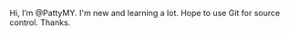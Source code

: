 Hi, I’m @PattyMY. I'm new and learning a lot. Hope to use Git for source control. Thanks.

<!---
PattyMY/PattyMY is a ✨ special ✨ repository because its `README.md` (this file) appears on your GitHub profile.
You can click the Preview link to take a look at your changes.
--->
